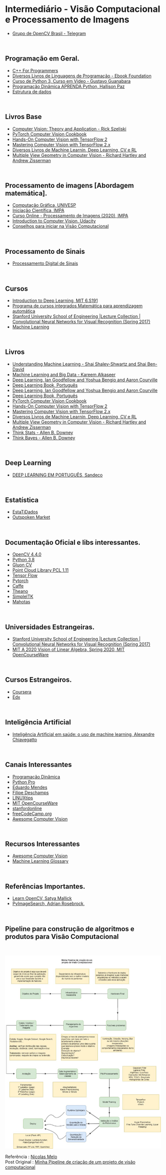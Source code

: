 # Intermediário - Visão Computacional e Processamento de Imagens

- [Grupo de OpenCV Brasil -  Telegram](https://t.me/opencvBrasil)


<br>

## Programação em Geral.

- [C++ For Programmers](https://classroom.udacity.com/courses/ud210)
- [Diversos Livros de Linguagens de Programação - Ebook Foundation](https://github.com/EbookFoundation/free-programming-books)
- [Curso de Python 3, Curso em Video - Gustavo Guanabara](https://www.youtube.com/playlist?list=PLHz_AreHm4dlKP6QQCekuIPky1CiwmdI6)
- [Programação Dinâmica APRENDA Python, Hallison Paz](https://www.youtube.com/c/Programa%C3%A7%C3%A3oDin%C3%A2mica/playlists?view=50&sort=dd&shelf_id=15)
- [Estrutura de dados](https://www.youtube.com/watch?v=UvvFaNV68Xs&list=PLA05yVJtRWYS4mhKqJo_1bZqcetSGjDgU)


<br>

## Livros Base

- [Computer Vision: Theory and Application - Rick Szeliski](http://szeliski.org/Book/)
- [PyTorch Computer Vision Cookbook](https://github.com/PacktPublishing/PyTorch-Computer-Vision-Cookbook)
- [Hands-On Computer Vision with TensorFlow 2](https://github.com/PacktPublishing/Hands-On-Computer-Vision-with-TensorFlow-2)
- [Mastering Computer Vision with TensorFlow 2.x](https://github.com/PacktPublishing/Mastering-Computer-Vision-with-TensorFlow-2.0)
- [Diversos Livros de Machine Learnin, Deep Learning, CV e RL](https://github.com/changwookjun/StudyBook)
- [Multiple View Geometry in Computer Vision - Richard Hartley and Andrew Zisserman](http://www.robots.ox.ac.uk/~vgg/hzbook/)


<br>

## Processamento de imagens [Abordagem matemática].

- [Computação Gráfica, UNIVESP](https://www.youtube.com/watch?v=x7yTi91Sz_Q&list=PLxI8Can9yAHeyMkv9I9msYWrC1YPBJW0p)
- [Iniciação Científica, IMPA](https://www.youtube.com/watch?v=u40Opm9TZxU&list=RDCMUCpuZUX_IyMPXiqlkwrxCbNA&start_radio=1&t=3998)
- [Curso Online - Processamento de Imagens (2020), IMPA](https://www.youtube.com/playlist?list=PLo4jXE-LdDTRaFa39TdNN3FgPAKkcuHvj)
- [Introduction to Computer Vision, Udacity](https://www.youtube.com/watch?v=2S4nn7S8Hk4&list=PLAwxTw4SYaPnbDacyrK_kB_RUkuxQBlCm)
- [Conselhos para iniciar na Visão Computacional](https://medium.com/programacaodinamica/conselhos-para-iniciar-na-vis%C3%A3o-computacional-6d0368906383)


<br>

## Processamento de Sinais

- [Processamento Digital de Sinais](https://www.youtube.com/watch?v=DmZCPVcnVWE&list=PLYa_nhNE4t1k23ew_bR4ze5P6e8MCJKIQ)


<br>

## Cursos

- [Introduction to Deep Learning, MIT 6.S191](http://introtodeeplearning.com/)
- [Programa de cursos integrados Matemática para aprendizagem automática](https://pt.coursera.org/specializations/mathematics-machine-learning)
-  [Stanford University School of Engineering |Lecture Collection | Convolutional Neural Networks for Visual Recognition (Spring 2017)](https://www.youtube.com/watch?v=vT1JzLTH4G4&list=PL3FW7Lu3i5JvHM8ljYj-zLfQRF3EO8sYv)
- [Machine Learning](https://www.coursera.org/learn/machine-learning)

<br>

## Livros 

- [Understanding Machine Learning - Shai Shalev-Shwartz and Shai Ben-David](https://www.cs.huji.ac.il/~shais/UnderstandingMachineLearning/copy.html)
- [Machine Learning and Big Data - Kareem Alkaseer](http://www.kareemalkaseer.com/books/ml/)
- [Deep Learning, Ian Goodfellow and Yoshua Bengio and Aaron Courville](https://www.deeplearningbook.org/)
- [Deep Learning Book, Português](http://deeplearningbook.com.br/)
- [Deep Learning, Ian Goodfellow and Yoshua Bengio and Aaron Courville](https://www.deeplearningbook.org/)
- [Deep Learning Book, Português](http://deeplearningbook.com.br/)
- [PyTorch Computer Vision Cookbook](https://github.com/PacktPublishing/PyTorch-Computer-Vision-Cookbook)
- [Hands-On Computer Vision with TensorFlow 2](https://github.com/PacktPublishing/Hands-On-Computer-Vision-with-TensorFlow-2)
- [Mastering Computer Vision with TensorFlow 2.x](https://github.com/PacktPublishing/Mastering-Computer-Vision-with-TensorFlow-2.0)
- [Diversos Livros de Machine Learnin, Deep Learning, CV e RL](https://github.com/changwookjun/StudyBook)
- [Multiple View Geometry in Computer Vision - Richard Hartley and Andrew Zisserman](http://www.robots.ox.ac.uk/~vgg/hzbook/)
- [Think Stats - Allen B. Downey](https://greenteapress.com/wp/think-stats-2e/)
- [Think Bayes - Allen B. Downey](https://greenteapress.com/wp/think-bayes/)


<br>

## Deep Learning

- [DEEP LEARNING EM PORTUGUÊS, Sandeco](https://www.youtube.com/watch?v=ei5F76hF2bg&list=PLbmt8d_ueDMVUVlw9VZSdgAIi6W3u-7Zg)


<br>

## Estatística

- [EstaTiDados](https://www.youtube.com/channel/UC4jROkPjTvnXRkuo2GAwKXw)
- [Outspoken Market](https://www.youtube.com/user/aitechinvest)



<br>

## Documentação Oficial e libs interessantes.

 -  [OpenCV 4.4.0](https://docs.opencv.org/4.4.0/)
 -  [Python 3.8](https://docs.python.org/pt-br/3/)
 -  [Gluon CV](https://gluon-cv.mxnet.io/)
 -  [Point Cloud Library PCL 1.11](https://pointclouds.org/documentation/)
 -  [Tensor Flow](https://www.tensorflow.org/?hl=pt-br)
 -  [Pytorch](https://pytorch.org/docs/stable/index.html)
 -  [Caffe](https://caffe.berkeleyvision.org/)
 -  [Theano](http://deeplearning.net/software/theano/)
 -  [SimpleITK](https://simpleitk.org/)
 -  [Mahotas](https://mahotas.readthedocs.io/en/latest/)

<br>

## Universidades Estrangeiras.

-  [Stanford University School of Engineering |Lecture Collection | Convolutional Neural Networks for Visual Recognition (Spring 2017)](https://www.youtube.com/watch?v=vT1JzLTH4G4&list=PL3FW7Lu3i5JvHM8ljYj-zLfQRF3EO8sYv)
-  [MIT A 2020 Vision of Linear Algebra, Spring 2020, MIT OpenCourseWare](https://www.youtube.com/watch?v=YrHlHbtiSM0&list=PLUl4u3cNGP61iQEFiWLE21EJCxwmWvvek)

<br>

## Cursos Estrangeiros.

- [Coursera](https://pt.coursera.org/)
- [Edx](https://www.edx.org/)

<br>

## Inteligência Artificial

- [Inteligência Artificial em saúde: o uso de machine learning, Alexandre Chiavegatto](https://www.youtube.com/playlist?list=PLAudUnJeNg4tvUFZ8tXQDoAkFAASQzOHm&disable_polymer=true)

<br>

## Canais Interessantes

- [Programação Dinâmica](https://www.youtube.com/c/Programa%C3%A7%C3%A3oDin%C3%A2mica/)
- [Python Pro](https://www.youtube.com/channel/UCGjx62365UJ8XTWU_5GZC-g)
- [Eduardo Mendes](https://www.youtube.com/channel/UCAaKeg-BocRqphErdtIUFFw)
- [Filipe Deschamps](https://www.youtube.com/channel/UCU5JicSrEM5A63jkJ2QvGYw)
- [LINUXtips](https://www.youtube.com/channel/UCJnKVGmXRXrH49Tvrx5X0Sw)
- [MIT OpenCourseWare](https://www.youtube.com/channel/UCEBb1b_L6zDS3xTUrIALZOw)
- [stanfordonline](https://www.youtube.com/user/stanfordonline/playlists)
- [freeCodeCamp.org](https://www.youtube.com/channel/UC8butISFwT-Wl7EV0hUK0BQ)
- [Awesome Computer Vision](https://github.com/jbhuang0604/awesome-computer-vision)

<br>

## Recursos Interessantes 

- [Awesome Computer Vision](https://github.com/jbhuang0604/awesome-computer-vision)
- [Machine Learning Glossary](https://ml-cheatsheet.readthedocs.io/en/latest/index.html)



<br>

## Referências Importantes.

- [Learn OpenCV, Satya Mallick](https://www.learnopencv.com/)
- [PyImageSearch, Adrian Rosebrock,](https://www.pyimagesearch.com/)

<br>

## Pipeline para construção de algoritmos e produtos para Visão Computacional

<br>

![](../imagens/1623757864301.jpg)

Referência : [Nicolas Melo](https://www.linkedin.com/in/n%C3%ADcolas-melo-bsb/)<br>
Post Original :  [Minha Pipeline de criação  de um  projeto de visão computacional](https://www.linkedin.com/feed/update/urn:li:activity:6810534108452716545/)
